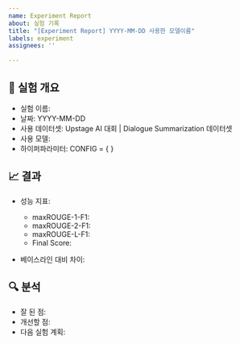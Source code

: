 ```yaml
---
name: Experiment Report
about: 실험 기록
title: "[Experiment Report] YYYY-MM-DD 사용한 모델이름"
labels: experiment
assignees: ''

---
```


## 🧪 실험 개요

- 실험 이름:
- 날짜: YYYY-MM-DD
- 사용 데이터셋: Upstage AI 대회 | Dialogue Summarization 데이터셋
- 사용 모델:
- 하이퍼파라미터: CONFIG = { }

## 📈 결과

- 성능 지표:
  - maxROUGE-1-F1:
  - maxROUGE-2-F1:
  - maxROUGE-L-F1:
  - Final Score:

- 베이스라인 대비 차이:

## 🔍 분석

- 잘 된 점:
- 개선할 점:
- 다음 실험 계획:
